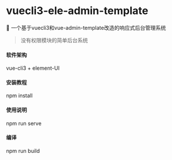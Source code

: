 # vuecli3-ele-admin-template
:star2: 一个基于vuecli3和vue-admin-template改造的响应式后台管理系统

> 没有权限模块的简单后台系统

#### 软件架构
vue-cli3 + element-UI

#### 安装教程

npm install

#### 使用说明

npm run serve

#### 编译

npm run build

